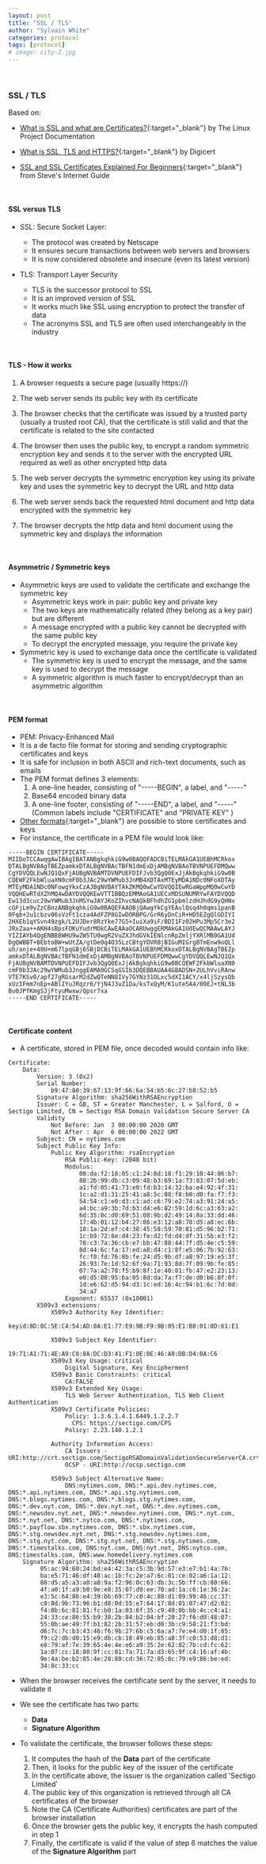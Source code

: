 ```yaml
---
layout: post
title: "SSL / TLS"
author: "Sylvain White"
categories: protocol
tags: [protocol]
# image: city-2.jpg
---
```

<br/>

### SSL / TLS

Based on:

* [What is SSL and what are Certificates?](https://tldp.org/HOWTO/SSL-Certificates-HOWTO/x64.html){:target="_blank"} by The Linux Project Documentation

* [What is SSL, TLS and HTTPS?](https://www.websecurity.digicert.com/en/ca/security-topics/what-is-ssl-tls-https){:target="_blank"} by Digicert

* [SSL and SSL Certificates Explained For Beginners](http://www.steves-internet-guide.com/ssl-certificates-explained/){:target="_blank"} from Steve's Internet Guide


<br/>

#### SSL versus TLS

* SSL: Secure Socket Layer:
    * The protocol was created by Netscape
    * It ensures secure transactions between web servers and browsers
    * It is now considered obsolete and insecure (even its latest version)

* TLS: Transport Layer Security
    * TLS is the successor protocol to SSL
    * It is an improved version of SSL
    * It works much like SSL using encryption to protect the transfer of data
    * The acronyms SSL and TLS are often used interchangeably in the industry

<br/>

#### TLS - How it works

1. A browser requests a secure page (usually https://)

2. The web server sends its public key with its certificate

3. The browser checks that the certificate was issued by a trusted party (usually a trusted root CA), that the certificate is still valid and that the certificate is related to the site contacted

4. The browser then uses the public key, to encrypt a random symmetric encryption key and sends it to the server with the encrypted URL required as well as other encrypted http data

5. The web server decrypts the symmetric encryption key using its private key and uses the symmetric key to decrypt the URL and http data

6. The web server sends back the requested html document and http data encrypted with the symmetric key

7. The browser decrypts the http data and html document using the symmetric key and displays the information

<br/>

#### Asymmetric / Symmetric keys
* Asymmetric keys are used to validate the certificate and exchange the symmetric key
    * Asymmetric keys work in pair: public key and private key 
    * The two keys are mathematically related (they belong as a key pair) but are different
    * A message encrypted with a public key cannot be decrypted with the same public key
    * To decrypt the encrypted message, you require the private key
* Symmetric key is used to exchange data once the certificate is validated
    * The symmetric key is used to encrypt the message, and the same key is used to decrypt the message
    * A symmetric algorithm is much faster to encrypt/decrypt than an asymmetric algorithm

<br/>

#### PEM format
* PEM: Privacy-Enhanced Mail
* It is a de facto file format for storing and sending cryptographic certificates and keys
* It is safe for inclusion in both ASCII and rich-text documents, such as emails
* The PEM format defines 3 elements:
    1. A one-line header, consisting of "-----BEGIN", a label, and "-----"
    2. Base64 encoded binary data
    3. A one-line footer, consisting of "-----END", a label, and "-----"
    <br/>(Common labels include "CERTIFICATE" and "PRIVATE KEY" )
* [Other formats](https://www.tutorialsteacher.com/https/ssl-certificate-format){:target="_blank"} are possible to store certificates and keys
* For instance, the certificate in a PEM file would look like:

```
-----BEGIN CERTIFICATE----- 
MIIDoTCCAwqgAwIBAgIBATANBgkqhkiG9w0BAQQFADCBiTELMAkGA1UEBhMCRkox 
DTALBgNVBAgTBEZpamkxDTALBgNVBAcTBFN1dmExDjAMBgNVBAoTBVNPUEFDMQww 
CgYDVQQLEwNJQ1QxFjAUBgNVBAMTDVNPUEFDIFJvb3QgQ0ExJjAkBgkqhkiG9w0B 
CQEWF2FkbWluaXN0cmF0b3JAc29wYWMub3JnMB4XDTAxMTEyMDA1NDc0NFoXDTAy 
MTEyMDA1NDc0NFowgYkxCzAJBgNVBAYTAkZKMQ0wCwYDVQQIEwRGaWppMQ0wCwYD 
VQQHEwRTdXZhMQ4wDAYDVQQKEwVTT1BBQzEMMAoGA1UECxMDSUNUMRYwFAYDVQQD 
Ew13d3cuc29wYWMub3JnMSYwJAYJKoZIhvcNAQkBFhdhZG1pbmlzdHJhdG9yQHNv 
cGFjLm9yZzCBnzANBgkqhkiG9w0BAQEFAAOBjQAwgYkCgYEAulQsq4h0qms1panB 
0Fqb+2u1cbzv06sVzFt1cza4AdFZP8GIwDORBPG/GrR6yDnCiR+HD5EZgQlGDIYI 
2HXEb1qYSvn49zgk/L2UJDer8RzYke77G5+IuiXa9iF/BDI1Fz02HPu3Mp5Cr3e2 
JRxZaa++AKH4sBpsFOKuYudrMOkCAwEAAaOCARUwggERMAkGA1UdEwQCMAAwLAYJ 
YIZIAYb4QgENBB8WHU9wZW5TU0wgR2VuZXJhdGVkIENlcnRpZmljYXRlMB0GA1Ud
DgQWBBT+BEbtoBW+wUtZA/gtDe0q4O35LzCBtgYDVR0jBIGuMIGrgBTmEnw9oQLl 
uh/anje+40U+m67lpqGBj6SBjDCBiTELMAkGA1UEBhMCRkoxDTALBgNVBAgTBEZp 
amkxDTALBgNVBAcTBFN1dmExDjAMBgNVBAoTBVNPUEFDMQwwCgYDVQQLEwNJQ1Qx 
FjAUBgNVBAMTDVNPUEFDIFJvb3QgQ0ExJjAkBgkqhkiG9w0BCQEWF2FkbWluaXN0 
cmF0b3JAc29wYWMub3JnggEAMA0GCSqGSIb3DQEBBAUAA4GBADSN+2ULhVviRAnw 
VTE7KSv0/apf27gRGsarM2dZwQTeNN8IVy7GYNz31OLxc5dXI1ACY/x4ljSzysQb 
xUzIFmm7nEp+ABlIYuJRqzr6/YjN4J3vZ1Da/ksTxQyM/K1ute5A4/00EJ+tNL3b 
Bu0JPfKmgSJjFtyuMwxw/Qpsr7xa
-----END CERTIFICATE-----
```

<br/>

#### Certificate content

* A certificate, stored in PEM file, once decoded would contain info like:

```
Certificate:
    Data:
        Version: 3 (0x2)
        Serial Number:
            b9:47:80:39:67:13:9f:66:6a:54:b5:6c:27:b8:52:b5
        Signature Algorithm: sha256WithRSAEncryption
        Issuer: C = GB, ST = Greater Manchester, L = Salford, O = Sectigo Limited, CN = Sectigo RSA Domain Validation Secure Server CA
        Validity
            Not Before: Jan  3 00:00:00 2020 GMT
            Not After : Apr  6 00:00:00 2022 GMT
        Subject: CN = nytimes.com
        Subject Public Key Info:
            Public Key Algorithm: rsaEncryption
                RSA Public-Key: (2048 bit)
                Modulus:
                    00:da:f2:18:05:c1:24:8d:18:f1:29:10:44:86:b7:
                    88:2b:99:db:c3:09:48:b3:69:1a:73:83:07:5d:eb:
                    a1:fd:05:41:73:e0:fd:b3:14:32:ba:e4:92:4f:31:
                    1c:a2:d1:31:25:41:a8:5c:08:f8:b0:d0:fa:f7:f3:
                    54:54:c1:e0:d3:c1:ad:c6:79:e2:74:a3:91:24:a5:
                    a4:bc:a9:3b:7d:b3:d4:e6:82:59:1d:6c:a3:63:a2:
                    6d:35:0c:d0:69:51:08:9b:d2:49:14:8a:33:dd:46:
                    17:4b:01:12:b4:27:86:e3:12:a8:78:d5:a8:ec:6b:
                    18:1a:2d:ef:c4:38:45:58:59:70:81:d5:96:b2:71:
                    1c:b9:72:8e:d4:23:fe:d2:fd:d4:df:31:5b:e3:f2:
                    78:c3:7a:36:cb:e7:bb:47:88:44:7f:d5:4e:c5:59:
                    8d:44:6c:fa:17:ed:a8:d4:c1:8f:e5:06:7b:92:63:
                    fc:f0:fd:76:8b:fe:24:d5:9b:df:a8:97:19:e5:3f:
                    26:93:7e:1d:52:6f:9a:71:93:8d:7f:09:9b:fe:85:
                    07:7a:a2:78:f5:b9:8f:1e:40:81:fb:47:e2:23:13:
                    e0:d5:88:95:6a:05:8d:da:7a:f7:de:d0:b6:8f:0f:
                    1d:e6:62:d5:94:d3:1c:ed:16:4c:94:b1:6c:7d:0d:
                    34:a7
                Exponent: 65537 (0x10001)
        X509v3 extensions:
            X509v3 Authority Key Identifier: 
                keyid:8D:8C:5E:C4:54:AD:8A:E1:77:E9:9B:F9:9B:05:E1:B8:01:8D:61:E1

            X509v3 Subject Key Identifier: 
                19:71:A1:71:4E:A9:C8:8A:DC:D3:41:F1:0E:0E:46:A0:DB:D4:0A:C6
            X509v3 Key Usage: critical
                Digital Signature, Key Encipherment
            X509v3 Basic Constraints: critical
                CA:FALSE
            X509v3 Extended Key Usage: 
                TLS Web Server Authentication, TLS Web Client Authentication
            X509v3 Certificate Policies: 
                Policy: 1.3.6.1.4.1.6449.1.2.2.7
                  CPS: https://sectigo.com/CPS
                Policy: 2.23.140.1.2.1

            Authority Information Access: 
                CA Issuers - URI:http://crt.sectigo.com/SectigoRSADomainValidationSecureServerCA.crt
                OCSP - URI:http://ocsp.sectigo.com

            X509v3 Subject Alternative Name: 
                DNS:nytimes.com, DNS:*.api.dev.nytimes.com, DNS:*.api.nytimes.com, DNS:*.api.stg.nytimes.com, DNS:*.blogs.nytimes.com, DNS:*.blogs.stg.nytimes.com, DNS:*.dev.nyt.com, DNS:*.dev.nyt.net, DNS:*.dev.nytimes.com, DNS:*.newsdev.nyt.net, DNS:*.newsdev.nytimes.com, DNS:*.nyt.com, DNS:*.nyt.net, DNS:*.nytco.com, DNS:*.nytimes.com, DNS:*.payflow.sbx.nytimes.com, DNS:*.sbx.nytimes.com, DNS:*.stg.newsdev.nyt.net, DNS:*.stg.newsdev.nytimes.com, DNS:*.stg.nyt.com, DNS:*.stg.nyt.net, DNS:*.stg.nytimes.com, DNS:*.timestalks.com, DNS:nyt.com, DNS:nyt.net, DNS:nytco.com, DNS:timestalks.com, DNS:www.homedelivery.nytimes.com
    Signature Algorithm: sha256WithRSAEncryption
         05:ac:94:60:24:bd:e4:42:3a:c5:3b:9d:57:e3:e7:b1:4a:76:
         ba:e5:71:46:df:48:ac:1b:fc:2e:a7:6c:01:ce:02:a6:1a:12:
         80:d5:a5:a3:a0:a8:9a:f2:96:0c:63:db:3c:5b:ff:cb:80:66:
         4f:a0:1f:a9:b0:9e:e8:35:07:d9:ee:70:ad:1a:c6:1e:36:2a:
         e3:5c:64:86:e4:39:bb:69:77:c0:4c:88:d1:09:99:46:cc:37:
         c0:8d:9b:73:96:b1:d8:0d:55:e7:64:17:8d:01:07:47:d2:02:
         f4:0b:6c:81:81:fc:b0:1a:03:6f:35:c9:49:0b:bb:4c:c4:a1:
         24:33:ce:86:55:b9:38:2b:84:b2:04:bf:20:27:f6:d0:48:07:
         55:0b:ae:49:7f:b1:82:2b:31:57:eb:d8:3b:c9:58:21:f3:bd:
         d6:7c:7c:b3:43:46:f6:9b:27:6b:c5:6a:a7:7e:e4:d0:1f:85:
         f9:c2:db:d0:15:e9:db:cb:18:49:eb:85:a8:3f:c0:53:d8:d1:
         e8:79:af:7e:39:65:4e:4e:e6:a9:35:2e:62:82:7b:cd:fc:62:
         1a:07:cc:18:80:9f:cc:81:7a:71:7a:d3:65:9f:c4:16:af:4b:
         9e:4a:be:b2:85:4e:28:80:cd:36:72:05:8c:79:e9:86:be:ed:
         34:8c:33:cc
```

* When the browser receives the certificate sent by the server, it needs to validate it
* We see the certificate has two parts:
    * **Data**
    * **Signature Algorithm**

* To validate the certificate, the browser follows these steps:
    1. It computes the hash of the **Data** part of the certificate
    2. Then, it looks for the public key of the issuer of the certificate
    3. In the certificate above, the issuer is the organization called 'Sectigo Limited'
    4. The public key of this organization is retrieved through all CA  certificates of the browser
    5. Note the CA (Certificate Authorities) certificates are part of the browser installation
    6. Once the browser gets the public key, it encrypts the hash computed in step 1
    7. Finally, the certificate is valid if the value of step 6 matches the value of the **Signature Algorithm** part
